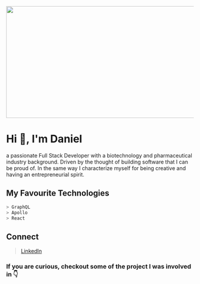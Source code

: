 
<div align="center">
  <img src="https://images.unsplash.com/photo-1536890274788-51861e124205?ixlib=rb-1.2.1&ixid=eyJhcHBfaWQiOjEyMDd9&auto=format&fit=crop&w=1950&q=80" height="300" width="800px">
</div>

# Hi 👋, I'm Daniel

a passionate Full Stack Developer with a biotechnology and pharmaceutical industry background. Driven by the thought of building software that I can be proud of.  In the same way I characterize myself for being creative and having an entrepreneurial spirit.

## My Favourite Technologies
   ```bash
  > GraphQL
  > Apollo
  > React
   ```


## Connect

> [LinkedIn](https://www.linkedin.com/in/daniel-hernandez-ller/)

### If you are curious, checkout some of the project I was involved in **👇**
